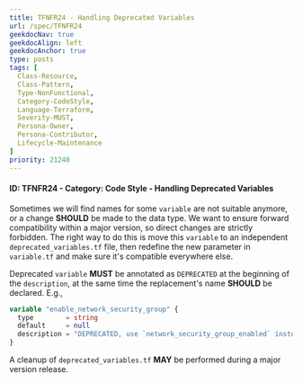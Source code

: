 ```yaml
---
title: TFNFR24 - Handling Deprecated Variables
url: /spec/TFNFR24
geekdocNav: true
geekdocAlign: left
geekdocAnchor: true
type: posts
tags: [
  Class-Resource,
  Class-Pattern,
  Type-NonFunctional,
  Category-CodeStyle,
  Language-Terraform,
  Severity-MUST,
  Persona-Owner,
  Persona-Contributor,
  Lifecycle-Maintenance
]
priority: 21240
---
```


#### ID: TFNFR24 - Category: Code Style - Handling Deprecated Variables

Sometimes we will find names for some `variable` are not suitable anymore, or a change **SHOULD** be made to the data type. We want to ensure forward compatibility within a major version, so direct changes are strictly forbidden. The right way to do this is move this `variable` to an independent `deprecated_variables.tf` file, then redefine the new parameter in `variable.tf` and make sure it's compatible everywhere else.

Deprecated `variable` **MUST** be annotated as `DEPRECATED` at the beginning of the `description`, at the same time the replacement's name **SHOULD** be declared. E.g.,

```terraform
variable "enable_network_security_group" {
  type        = string
  default     = null
  description = "DEPRECATED, use `network_security_group_enabled` instead; Whether to generate a network security group and assign it to the subnet. Changing this forces a new resource to be created."
}
```

A cleanup of `deprecated_variables.tf` **MAY** be performed during a major version release.
